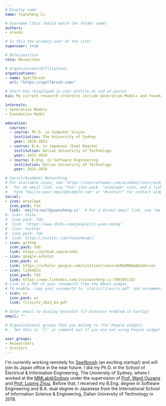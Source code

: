 ```yaml
---
# Display name
name: Yuanzheng Ci

# Username (this should match the folder name)
authors:
- orashi

# Is this the primary user of the site?
superuser: true

# Role/position
role: Researcher

# Organizations/Affiliations
organizations:
- name: Spellbrush
  url: "https://spellbrush.com/"

# Short bio (displayed in user profile at end of posts)
bio: My current research interests include Generative Models and Foundation Model.

interests:
- Generative Models
- Foundation Model

education:
  courses:
  - course: Ph.D. in Computer Vision
    institution: The University of Sydney
    year: 2019-2023
  - course: B.A. in Japanese (Dual Degree)
    institution: Dalian University of Technology
    year: 2015-2019
  - course: B.Eng. in Software Engineering
    institution: Dalian University of Technology
    year: 2015-2019

# Social/Academic Networking
# For available icons, see: https://sourcethemes.com/academic/docs/widgets/#icons
#   For an email link, use "fas" icon pack, "envelope" icon, and a link in the
#   form "mailto:your-email@example.com" or "#contact" for contact widget.
social:
- icon: envelope
  icon_pack: fas
  link: 'mailto:mail@yuanzheng.ci'  # For a direct email link, use "mailto:test@example.org".
#- icon: zhihu
#  icon_pack: fab
#  link: 'https://www.zhihu.com/people/ci-yuan-zheng'
#- icon: twitter
#  icon_pack: fab
#  link: https://twitter.com/YuanzhengCi
- icon: github
  icon_pack: fab
  link: https://github.com/orashi
- icon: google-scholar
  icon_pack: ai
  link: https://scholar.google.com/citations?user=UoMoRM8AAAAJ&hl=en
- icon: linkedin
  icon_pack: fab
  link: https://www.linkedin.com/in/yuanzheng-ci-709305118/
# Link to a PDF of your resume/CV from the About widget.
# To enable, copy your resume/CV to `static/files/cv.pdf` and uncomment the lines below.  
- icon: cv
  icon_pack: ai
  link: files/CV_2023_04.pdf

# Enter email to display Gravatar (if Gravatar enabled in Config)
email: ""
  
# Organizational groups that you belong to (for People widget)
#   Set this to `[]` or comment out if you are not using People widget.  

user_groups:
- Researchers
- Visitors
---
```


I'm currently working remotely for [Spellbrush](https://spellbrush.com/) (an exciting startup!) and will join its Japan office in the near future.
I did my Ph.D. in the School of Electrical & Information Engineering, The University of Sydney, where I worked at 
the [MMLab@Sydney](https://sigmalab-usyd.github.io/) under the supervision of [Prof. Wanli Ouyang](https://wlouyang.github.io/) 
and [Prof. Luping Zhou](https://sydney.edu.au/engineering/people/luping.zhou.php). Before that, I received my B.Eng. 
degree in Software Engineering and B.A. dual degree in Japanese from the International School of Information Science & Engineering, 
Dalian University of Technology in 2019.

[//]: # (Recently, I have been fascinated by significant progress on controlled image synthesis; foundation)

[//]: # (models trained on broad data with diffusion prior have demonstrated promising potential for AI application in the art)

[//]: # (and anime industry. I am looking for opportunities to participate in developing such systems. )

